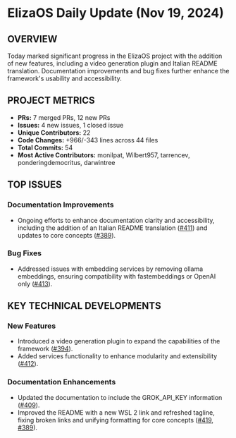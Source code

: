 # ElizaOS Daily Update (Nov 19, 2024)

## OVERVIEW 
Today marked significant progress in the ElizaOS project with the addition of new features, including a video generation plugin and Italian README translation. Documentation improvements and bug fixes further enhance the framework's usability and accessibility.

## PROJECT METRICS
- **PRs:** 7 merged PRs, 12 new PRs
- **Issues:** 4 new issues, 1 closed issue
- **Unique Contributors:** 22
- **Code Changes:** +966/-343 lines across 44 files
- **Total Commits:** 54
- **Most Active Contributors:** monilpat, Wilbert957, tarrencev, ponderingdemocritus, darwintree

## TOP ISSUES
### Documentation Improvements
- Ongoing efforts to enhance documentation clarity and accessibility, including the addition of an Italian README translation ([#411](https://github.com/elizaos/eliza/pull/411)) and updates to core concepts ([#389](https://github.com/elizaos/eliza/pull/389)).

### Bug Fixes
- Addressed issues with embedding services by removing ollama embeddings, ensuring compatibility with fastembeddings or OpenAI only ([#413](https://github.com/elizaos/eliza/pull/413)).

## KEY TECHNICAL DEVELOPMENTS
### New Features
- Introduced a video generation plugin to expand the capabilities of the framework ([#394](https://github.com/elizaos/eliza/pull/394)).
- Added services functionality to enhance modularity and extensibility ([#412](https://github.com/elizaos/eliza/pull/412)).

### Documentation Enhancements
- Updated the documentation to include the GROK_API_KEY information ([#409](https://github.com/elizaos/eliza/pull/409)).
- Improved the README with a new WSL 2 link and refreshed tagline, fixing broken links and unifying formatting for core concepts ([#419](https://github.com/elizaos/eliza/pull/419), [#389](https://github.com/elizaos/eliza/pull/389)).